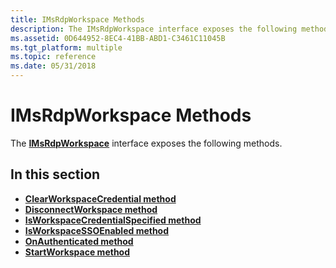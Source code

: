 ```yaml
---
title: IMsRdpWorkspace Methods
description: The IMsRdpWorkspace interface exposes the following methods.
ms.assetid: 0D644952-8EC4-41BB-ABD1-C3461C11045B
ms.tgt_platform: multiple
ms.topic: reference
ms.date: 05/31/2018
---
```


# IMsRdpWorkspace Methods

The [**IMsRdpWorkspace**](imsrdpworkspace.md) interface exposes the following methods.

## In this section

-   [**ClearWorkspaceCredential method**](/previous-versions/windows/desktop/legacy/ee351596(v=vs.85))
-   [**DisconnectWorkspace method**](/previous-versions/windows/desktop/legacy/ee351597(v=vs.85))
-   [**IsWorkspaceCredentialSpecified method**](/previous-versions/windows/desktop/legacy/ee351598(v=vs.85))
-   [**IsWorkspaceSSOEnabled method**](/previous-versions/windows/desktop/legacy/ee351599(v=vs.85))
-   [**OnAuthenticated method**](/previous-versions/windows/desktop/legacy/ee351600(v=vs.85))
-   [**StartWorkspace method**](/previous-versions/windows/desktop/legacy/ee351601(v=vs.85))

 

 